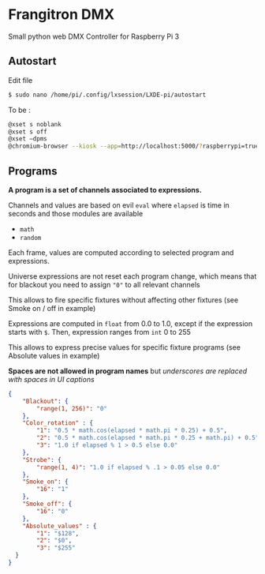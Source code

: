 # Frangitron DMX

Small python web DMX Controller for Raspberry Pi 3

## Autostart

Edit file

````bash
$ sudo nano /home/pi/.config/lxsession/LXDE-pi/autostart
````

To be :

````bash
@xset s noblank
@xset s off
@xset –dpms
@chromium-browser --kiosk --app=http://localhost:5000/?raspberrypi=true
````

## Programs

**A program is a set of channels associated to expressions.**

Channels and values are based on evil `eval` where `elapsed` is time in seconds and those modules are available

- `math`
- `random`

Each frame, values are computed according to selected program and expressions.

Universe expressions are not reset each program change, which means that for blackout you need to assign `"0"` to all relevant channels

This allows to fire specific fixtures without affecting other fixtures (see Smoke on / off in example)

Expressions are computed in `float` from 0.0 to 1.0, except if the expression starts with `$`. Then, expression ranges from `int` 0 to 255

This allows to express precise values for specific fixture programs (see Absolute values in example)

**Spaces are not allowed in program names** but _underscores are replaced with spaces in UI captions_

````json
{
    "Blackout": {
        "range(1, 256)": "0"
    },
    "Color_rotation" : {
        "1": "0.5 * math.cos(elapsed * math.pi * 0.25) + 0.5",
        "2": "0.5 * math.cos(elapsed * math.pi * 0.25 + math.pi) + 0.5",
        "3": "1.0 if elapsed % 1 > 0.5 else 0.0"
    },
    "Strobe": {
        "range(1, 4)": "1.0 if elapsed % .1 > 0.05 else 0.0"
    },
    "Smoke_on": {
        "16": "1"
    },
    "Smoke_off": {
        "16": "0"
    },
    "Absolute_values" : {
        "1": "$128",
        "2": "$0",
        "3": "$255"
  }
}
````
